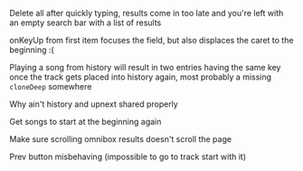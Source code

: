 Delete all after quickly typing, results come in too late and you're left with an empty search bar with a list of results

onKeyUp from first item focuses the field, but also displaces the caret to the beginning :(

Playing a song from history will result in two entries having the same key once the track gets placed into history again, most probably a missing `cloneDeep` somewhere

Why ain't history and upnext shared properly

Get songs to start at the beginning again

Make sure scrolling omnibox results doesn't scroll the page


Prev button misbehaving (impossible to go to track start with it)
